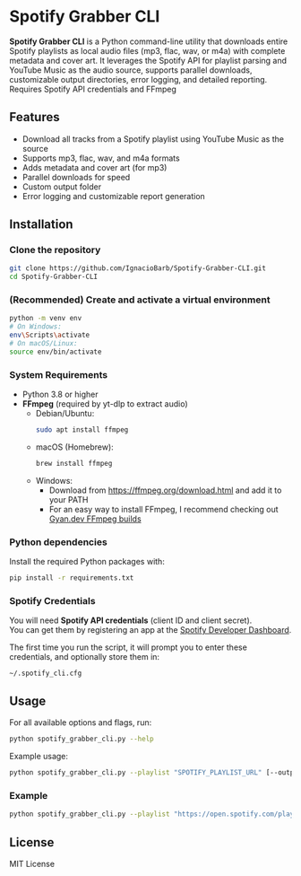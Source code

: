 # Spotify Grabber CLI

**Spotify Grabber CLI** is a Python command-line utility that downloads entire Spotify playlists as local audio files (mp3, flac, wav, or m4a) with complete metadata and cover art.
It leverages the Spotify API for playlist parsing and YouTube Music as the audio source, supports parallel downloads, customizable output directories, error logging, and detailed reporting.
Requires Spotify API credentials and FFmpeg

## Features

- Download all tracks from a Spotify playlist using YouTube Music as the source
- Supports mp3, flac, wav, and m4a formats
- Adds metadata and cover art (for mp3)
- Parallel downloads for speed
- Custom output folder
- Error logging and customizable report generation

## Installation

### Clone the repository

```bash
git clone https://github.com/IgnacioBarb/Spotify-Grabber-CLI.git
cd Spotify-Grabber-CLI
```

### (Recommended) Create and activate a virtual environment

```bash
python -m venv env
# On Windows:
env\Scripts\activate
# On macOS/Linux:
source env/bin/activate
```

### System Requirements

- Python 3.8 or higher
- **FFmpeg** (required by yt-dlp to extract audio)
  - Debian/Ubuntu:
    ```bash
    sudo apt install ffmpeg
    ```
  - macOS (Homebrew):
    ```bash
    brew install ffmpeg
    ```
  - Windows:
    - Download from https://ffmpeg.org/download.html and add it to your PATH
    - For an easy way to install FFmpeg, I recommend checking out [Gyan.dev FFmpeg builds](https://www.gyan.dev/ffmpeg/builds/)

### Python dependencies

Install the required Python packages with:
```bash
pip install -r requirements.txt
```

### Spotify Credentials

You will need **Spotify API credentials** (client ID and client secret).  
You can get them by registering an app at the [Spotify Developer Dashboard](https://developer.spotify.com/dashboard/).

The first time you run the script, it will prompt you to enter these credentials, and optionally store them in:

    ~/.spotify_cli.cfg

## Usage

For all available options and flags, run:

```bash
python spotify_grabber_cli.py --help
```

Example usage:

```bash
python spotify_grabber_cli.py --playlist "SPOTIFY_PLAYLIST_URL" [--output FOLDER] [--format mp3] [--workers 4] [--log] [--no-report]
```

### Example

```bash
python spotify_grabber_cli.py --playlist "https://open.spotify.com/playlist/..." --format mp3 --workers 8 --log
```

## License

MIT License
